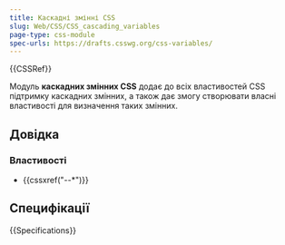 ```yaml
---
title: Каскадні змінні CSS
slug: Web/CSS/CSS_cascading_variables
page-type: css-module
spec-urls: https://drafts.csswg.org/css-variables/
---
```


{{CSSRef}}

Модуль **каскадних змінних CSS** додає до всіх властивостей CSS підтримку каскадних змінних, а також дає змогу створювати власні властивості для визначення таких змінних.

## Довідка

### Властивості

- {{cssxref("--*")}}

## Специфікації

{{Specifications}}
